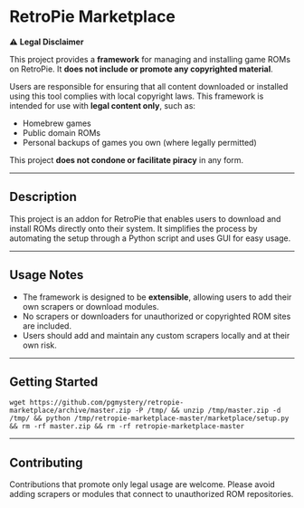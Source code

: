 # RetroPie Marketplace

⚠️ **Legal Disclaimer**

This project provides a **framework** for managing and installing game ROMs on RetroPie. It **does not include or promote any copyrighted material**.

Users are responsible for ensuring that all content downloaded or installed using this tool complies with local copyright laws. This framework is intended for use with **legal content only**, such as:

- Homebrew games
- Public domain ROMs
- Personal backups of games you own (where legally permitted)

This project **does not condone or facilitate piracy** in any form.

---

## Description

This project is an addon for RetroPie that enables users to download and install ROMs directly onto their system. It simplifies the process by automating the setup through a Python script and uses GUI for easy usage.

---

## Usage Notes

- The framework is designed to be **extensible**, allowing users to add their own scrapers or download modules.
- No scrapers or downloaders for unauthorized or copyrighted ROM sites are included.
- Users should add and maintain any custom scrapers locally and at their own risk.

---

## Getting Started

```
wget https://github.com/pgmystery/retropie-marketplace/archive/master.zip -P /tmp/ && unzip /tmp/master.zip -d /tmp/ && python /tmp/retropie-marketplace-master/marketplace/setup.py && rm -rf master.zip && rm -rf retropie-marketplace-master
```

---

## Contributing

Contributions that promote only legal usage are welcome. Please avoid adding scrapers or modules that connect to unauthorized ROM repositories.
